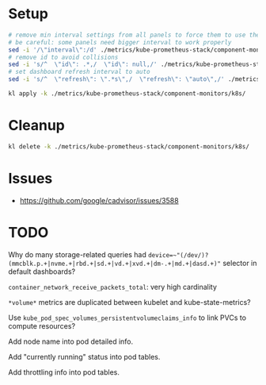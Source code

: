 
# Setup

```bash
# remove min interval settings from all panels to force them to use the default data source min interval
# be careful: some panels need bigger interval to work properly
sed -i '/\"interval\":/d' ./metrics/kube-prometheus-stack/component-monitors/k8s/*.json
# remove id to avoid collisions
sed -i 's/^  \"id\": .*,/  \"id\": null,/' ./metrics/kube-prometheus-stack/component-monitors/k8s/*.json
# set dashboard refresh interval to auto
sed -i 's/^  \"refresh\": \".*s\",/  \"refresh\": \"auto\",/' ./metrics/kube-prometheus-stack/component-monitors/k8s/*.json

kl apply -k ./metrics/kube-prometheus-stack/component-monitors/k8s/
```

# Cleanup

```bash
kl delete -k ./metrics/kube-prometheus-stack/component-monitors/k8s/
```

# Issues

- https://github.com/google/cadvisor/issues/3588

# TODO

Why do many storage-related queries had `device=~"(/dev/)?(mmcblk.p.+|nvme.+|rbd.+|sd.+|vd.+|xvd.+|dm-.+|md.+|dasd.+)"` selector in default dashboards?

`container_network_receive_packets_total`: very high cardinality

`*volume*` metrics are duplicated between kubelet and kube-state-metrics?

Use `kube_pod_spec_volumes_persistentvolumeclaims_info` to link PVCs to compute resources?

Add node name into pod detailed info.

Add "currently running" status into pod tables.

Add throttling info into pod tables.

